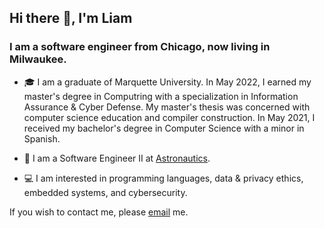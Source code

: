 ## Hi there 👋, I'm Liam

### I am a software engineer from Chicago, now living in Milwaukee.

- 🎓 I am a graduate of Marquette University. In May 2022, I earned my master's degree in Computring with a specialization in Information Assurance & Cyber Defense. My master's thesis was concerned with computer science education and compiler construction. In May 2021, I received my bachelor's degree in Computer Science with a minor in Spanish.

- 💼 I am a Software Engineer II at <a href="https://astronautics.com/">Astronautics</a>.

- 💻 I am interested in programming languages, data & privacy ethics, embedded systems, and cybersecurity.

If you wish to contact me, please [email](mailto:liammurphy513@gmail.com) me.
